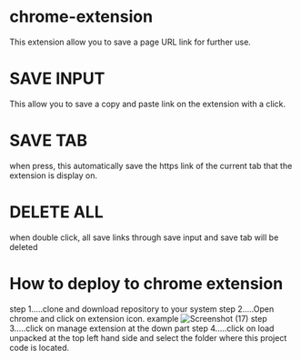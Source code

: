 # chrome-extension

This extension allow you to save a page URL link for further use.

# SAVE INPUT
This allow you to save a copy and paste link on the extension with a click.

# SAVE TAB
when press, this automatically save the https link of the current tab that the extension is display on.

# DELETE ALL
when double click, all save links through save input and save tab will be deleted

# How to deploy to chrome extension
step 1.....clone and download repository to your system
step 2.....Open chrome and click on extension icon. example 
![Screenshot (17)](https://user-images.githubusercontent.com/79846013/212488547-d73a4ee9-e6cd-4f47-84c1-dd0f11b44684.png)
step 3.....click on manage extension at the down part
step 4.....click on load unpacked at the top left hand side and select the folder where this project code is located.
